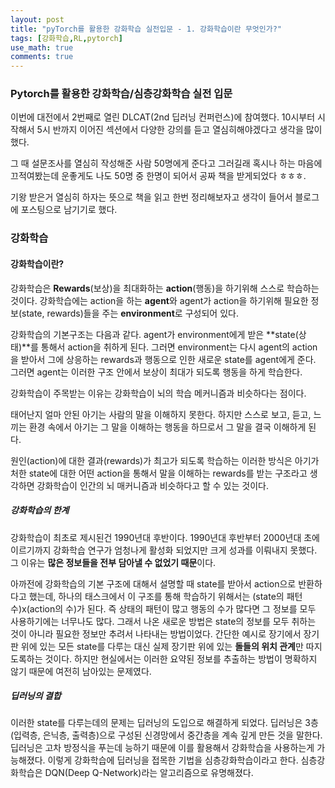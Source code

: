```yaml
---
layout: post
title: "pyTorch를 활용한 강화학습 실전입문 - 1. 강화학습이란 무엇인가?"
tags: [강화학습,RL,pytorch]
use_math: true
comments: true
---
```

### Pytorch를 활용한 강화학습/심층강화학습 실전 입문

이번에 대전에서 2번째로 열린 DLCAT(2nd 딥러닝 컨퍼런스)에 참여했다. 10시부터 시작해서 5시 반까지 이어진 섹션에서 다양한 강의를 듣고 열심히해야겠다고 생각을 많이했다.

그 때 설문조사를 열심히 작성해준 사람 50명에게 준다고 그러길래 혹시나 하는 마음에 끄적여봤는데 운좋게도 나도 50명 중 한명이 되어서 공짜 책을 받게되었다 ㅎㅎㅎ.

기왕 받은거 열심히 하자는 뜻으로 책을 읽고 한번 정리해보자고 생각이 들어서 블로그에 포스팅으로 남기기로 했다.

### 강화학습

#### 강화학습이란?

강화학습은 **Rewards**(보상)을 최대화하는 **action**(행동)을 하기위해 스스로 학습하는 것이다. 강화학습에는 action을 하는 **agent**와 agent가 action을 하기위해 필요한 정보(state, rewards)들을 주는 **environment**로 구성되어 있다.

강화학습의 기본구조는 다음과 같다. agent가 environment에게 받은 **state(상태)**를 통해서 action을 취하게 된다. 그러면 environment는 다시 agent의 action을 받아서 그에 상응하는 rewards과 행동으로 인한 새로운 state를 agent에게 준다. 그러면 agent는 이러한 구조 안에서 보상이 최대가 되도록 행동을 하게 학습한다.

강화학습이 주목받는 이유는 강화학습이 뇌의 학습 메커니즘과 비슷하다는 점이다.

태어난지 얼마 안된 아기는 사람의 말을 이해하지 못한다. 하지만 스스로 보고, 듣고, 느끼는 환경 속에서 아기는 그 말을 이해하는 행동을 하므로서 그 말을 결국 이해하게 된다.

원인(action)에 대한 결과(rewards)가 최고가 되도록 학습하는 이러한 방식은 아기가 처한 state에 대한 어떤 action을 통해서 말을 이해하는 rewards를 받는 구조라고 생각하면 강화학습이 인간의 뇌 매커니즘과 비슷하다고 할 수 있는 것이다.

##### 강화학습의 한계

강화학습이 최초로 제시된건 1990년대 후반이다. 1990년대 후반부터 2000년대 초에 이르기까지 강화학습 연구가 엄청나게 활성화 되었지만 크게 성과를 이뤄내지 못했다. 그 이유는 **많은 정보들을 전부 담아낼 수 없었기 때문**이다.

아까전에 강화학습의 기본 구조에 대해서 설명할 때 state를 받아서 action으로 반환하다고 했는데, 하나의 태스크에서 이 구조를 통해 학습하기 위해서는 (state의 패턴 수)x(action의 수)가 된다. 즉 상태의 패턴이 많고 행동의 수가 많다면 그 정보를 모두 사용하기에는 너무나도 많다. 그래서 나온 새로운 방법은 state의 정보를 모두 취하는 것이 아니라 필요한 정보만 추려서 나타내는 방법이었다. 간단한 예시로 장기에서 장기판 위에 있는 모든 state를 다루는 대신 실제 장기판 위에 있는 **돌들의 위치 관계**만 따지도록하는 것이다. 하지만 현실에서는 이러한 요약된 정보를 추출하는 방법이 명확하지 않기 때문에 여전히 남아있는 문제였다.

##### 딥러닝의 결합

이러한 state를 다루는데의 문제는 딥러닝의 도입으로 해결하게 되었다. 딥러닝은 3층(입력층, 은닉층, 출력층)으로 구성된 신경망에서 중간층을 계속 깊게 만든 것을 말한다. 딥러닝은 고차 방정식을 푸는데 능하기 때문에 이를 활용해서 강화학습을 사용하는게 가능해졌다. 이렇게 강화학습에 딥러닝을 접목한 기법을 심층강화학습이라고 한다. 심층강화학습은 DQN(Deep Q-Network)라는 알고리즘으로 유명해졌다.